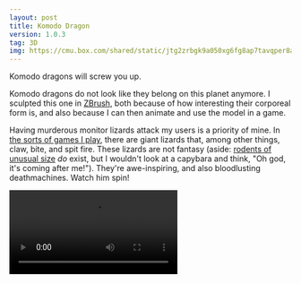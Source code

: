```yaml
---
layout: post
title: Komodo Dragon
version: 1.0.3
tag: 3D
img: https://cmu.box.com/shared/static/jtg2zrbgk9a050xg6fg8ap7tavqper8a.png
---
```


Komodo dragons will screw you up.


Komodo dragons do not look like they belong on this planet anymore.
I sculpted this one in [ZBrush][], both because of how interesting their corporeal form is, and also because I can then animate and use the model in a game.

Having murderous monitor lizards attack my users is a priority of mine.
In [the sorts of games I play][spiderweb], there are giant lizards that, among other things, claw, bite, and spit fire.
These lizards are not fantasy (aside: [rodents of unusual size][rous] _do_ exist, but I wouldn't look at a capybara and think, "Oh god, it's coming after me!").
They're awe-inspiring, and also bloodlusting deathmachines.
Watch him spin!

<video controls autoplay loop>
  <source src="https://cmu.box.com/shared/static/x5setkoeswrhhan84qo646s226t9myq1.mp4" type="video/mp4">
</video>

[spiderweb]: http://www.spiderwebsoftware.com
[rous]: http://en.wikipedia.org/wiki/Capybara
[ZBrush]: http://pixologic.com/